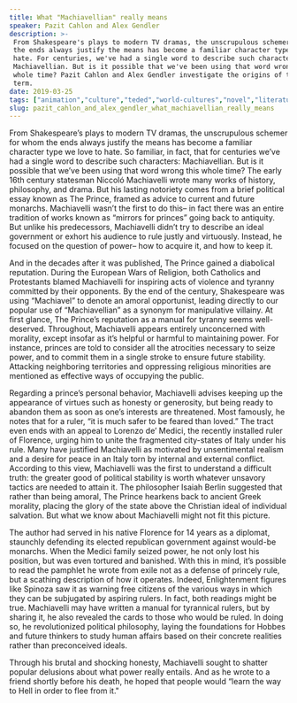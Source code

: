 ```yaml
---
title: What "Machiavellian" really means
speaker: Pazit Cahlon and Alex Gendler
description: >-
 From Shakespeare's plays to modern TV dramas, the unscrupulous schemer for whom
 the ends always justify the means has become a familiar character type we love to
 hate. For centuries, we've had a single word to describe such characters:
 Machiavellian. But is it possible that we've been using that word wrong this
 whole time? Pazit Cahlon and Alex Gendler investigate the origins of the
 term.
date: 2019-03-25
tags: ["animation","culture","teded","world-cultures","novel","literature","book","history","books","identity","language","politics"]
slug: pazit_cahlon_and_alex_gendler_what_machiavellian_really_means
---
```


From Shakespeare’s plays to modern TV dramas, the unscrupulous schemer for whom the ends
always justify the means has become a familiar character type we love to hate. So
familiar, in fact, that for centuries we’ve had a single word to describe such
characters: Machiavellian. But is it possible that we’ve been using that word wrong this
whole time? The early 16th century statesman Niccoló Machiavelli wrote many works of
history, philosophy, and drama. But his lasting notoriety comes from a brief political
essay known as The Prince, framed as advice to current and future monarchs. Machiavelli
wasn’t the first to do this– in fact there was an entire tradition of works known as
“mirrors for princes” going back to antiquity. But unlike his predecessors, Machiavelli
didn’t try to describe an ideal government or exhort his audience to rule justly and
virtuously. Instead, he focused on the question of power– how to acquire it, and how to
keep it.

And in the decades after it was published, The Prince gained a diabolical reputation.
During the European Wars of Religion, both Catholics and Protestants blamed Machiavelli
for inspiring acts of violence and tyranny committed by their opponents. By the end of the
century, Shakespeare was using “Machiavel” to denote an amoral opportunist, leading
directly to our popular use of “Machiavellian” as a synonym for manipulative villainy. At
first glance, The Prince’s reputation as a manual for tyranny seems well-deserved.
Throughout, Machiavelli appears entirely unconcerned with morality, except insofar as
it’s helpful or harmful to maintaining power. For instance, princes are told to consider
all the atrocities necessary to seize power, and to commit them in a single stroke to
ensure future stability. Attacking neighboring territories and oppressing religious
minorities are mentioned as effective ways of occupying the public.

Regarding a prince’s personal behavior, Machiavelli advises keeping up the appearance of
virtues such as honesty or generosity, but being ready to abandon them as soon as one’s
interests are threatened. Most famously, he notes that for a ruler, “it is much safer to
be feared than loved.” The tract even ends with an appeal to Lorenzo de’ Medici, the
recently installed ruler of Florence, urging him to unite the fragmented city-states of
Italy under his rule. Many have justified Machiavelli as motivated by unsentimental
realism and a desire for peace in an Italy torn by internal and external conflict.
According to this view, Machiavelli was the first to understand a difficult truth: the
greater good of political stability is worth whatever unsavory tactics are needed to
attain it. The philosopher Isaiah Berlin suggested that rather than being amoral, The
Prince hearkens back to ancient Greek morality, placing the glory of the state above the 
Christian ideal of individual salvation. But what we know about Machiavelli might not fit
this picture.

The author had served in his native Florence for 14 years as a diplomat, staunchly
defending its elected republican government against would-be monarchs. When the Medici
family seized power, he not only lost his position, but was even tortured and banished.
With this in mind, it’s possible to read the pamphlet he wrote from exile not as a
defense of princely rule, but a scathing description of how it operates. Indeed,
Enlightenment figures like Spinoza saw it as warning free citizens of the various ways in
which they can be subjugated by aspiring rulers. In fact, both readings might be true.
Machiavelli may have written a manual for tyrannical rulers, but by sharing it, he also
revealed the cards to those who would be ruled. In doing so, he revolutionized political
philosophy, laying the foundations for Hobbes and future thinkers to study human affairs
based on their concrete realities rather than preconceived ideals.

Through his brutal and shocking honesty, Machiavelli sought to shatter popular delusions
about what power really entails. And as he wrote to a friend shortly before his death, he
hoped that people would “learn the way to Hell in order to flee from it."

<!--
ad_duration=0
event="TED-Ed"
external_start_time=0
intro_duration=0
is_subtitle_required="False"
is_talk_featured="False"
language="en"
language_swap="False"
native_language="en"
number_of_related_talks=6
number_of_speakers=1
number_of_subtitled_videos=0
number_of_tags=12
number_of_talk_download_languages=24
number_of_talk_more_resources=0
number_of_talk_recommendations=0
number_of_talks_take_actions=0
post_ad_duration=0
published_timestamp="2019-03-25 19:47:34"
recording_date="2019-03-25"
speaker_is_published=0
speaker_name="Pazit Cahlon and Alex Gendler"
talk_name="What \"Machiavellian\" really means"
talks_tags=["animation","culture","teded","world-cultures","novel","literature","book","history","books","identity","language","politics"]
url_photo_talk="https://s3.amazonaws.com/talkstar-photos/uploads/c138b28c-c2e1-4853-adc2-17dcf4adec83/machiavellian_Textless.jpg"
url_webpage="https://www.ted.com/talks/pazit_cahlon_and_alex_gendler_what_machiavellian_really_means"
video_type_name="TED-Ed Original"
-->